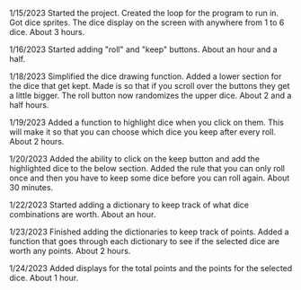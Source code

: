 1/15/2023
Started the project. Created the loop for the program to run in. Got dice sprites. The dice display on the screen with anywhere from 1 to 6 dice. About 3 hours.

1/16/2023
Started adding "roll" and "keep" buttons. About an hour and a half.

1/18/2023
Simplified the dice drawing function. Added a lower section for the dice that get kept. Made is so that if you scroll over the buttons they get a little bigger. The roll button now randomizes the upper dice. About 2 and a half hours.

1/19/2023
Added a function to highlight dice when you click on them. This will make it so that you can choose which dice you keep after every roll. About 2 hours.

1/20/2023
Added the ability to click on the keep button and add the highlighted dice to the below section. Added the rule that you can only roll once and then you have to keep some dice before you can roll again. About 30 minutes.

1/22/2023
Started adding a dictionary to keep track of what dice combinations are worth. About an hour.

1/23/2023
Finished adding the dictionaries to keep track of points. Added a function that goes through each dictionary to see if the selected dice are worth any points. About 2 hours.

1/24/2023
Added displays for the total points and the points for the selected dice. About 1 hour.
